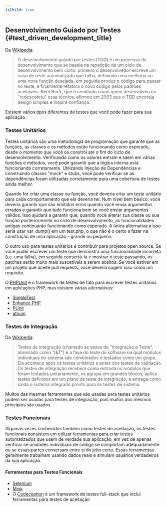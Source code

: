 ```yaml
---
isChild: true
---
```


## Desenvolvimento Guiado por Testes {#test_driven_development_title}

Da [Wikipedia](http://en.wikipedia.org/wiki/Test-driven_development):

> O desenvolvimento guiado por testes (TDD) é um processo de desenvolvimento que se baseia na repetição de um ciclo
de desenvolvimento bem curto: primeiro o desenvolvedor escreve um caso de teste automatizado que falha, definindo uma
melhoria ou uma nova função desejada, em seguida produz o código para passar no teste, e finalmente refatora o novo
código pelos padrões aceitáveis. Kent Beck, que é creditado como quem desenvolveu ou "redescobriu" essa técnica,
afirmou em 2003 que o TDD encoraja design simples e inspira confiança.

Existem vários tipos diferentes de testes que você pode fazer para sua aplicação.

### Testes Unitários

Testes unitários são uma metodologia de programação que garante que as funções, as classes e os métodos estão
funcionando como esperado, desde o momento que você os constrói até o fim do ciclo de desenvolvimento. Verificando
como os valores entram e saem em várias funções e métodos, você pode garantir que a lógica interna está funcionando
corretamente. Utilizando Injeção de Dependências e construindo classes "mock" e stubs, você pode verificar se as
dependências foram utilizadas corretamente para uma cobertura de testes ainda melhor.

Quando for criar uma classe ou função, você deveria criar um teste unitário para cada comportamento que ela deveria
ter. Num nível bem básico, você deveria garantir que são emitidos erros quando você envia argumentos errados e
garantir que tudo funciona bem se você enviar argumentos válidos.  Isso ajudará a garantir que, quando você alterar
sua classe ou sua função posteriormente no ciclo de desenvolvimento, as funcionalidades antigas continuarão
funcionando como esperado. A única alternativa a isso seria usar var_dump() em um test.php, o que não é o certo a
fazer na construção de uma aplicação - grande ou pequena.

O outro uso para testes unitários é contribuir para projetos open source. Se você puder escrever um teste que
demonstra uma funcionalidade incorreta (i.e. uma falha), em seguida consertá-la e mostrar o teste passando, os
patches serão muito mais suscetíveis a serem aceitos. Se você estiver em um projeto que aceite pull requests, você
deveria sugerir isso como um requisito.

O [PHPUnit](http://phpunit.de) é o framework de testes de fato para escrever testes unitários em aplicações PHP, mas
existem várias alternativas:

* [SimpleTest](http://simpletest.org)
* [Enhance PHP](http://www.enhance-php.com/)
* [PUnit](http://punit.smf.me.uk/)
* [atoum](https://github.com/mageekguy/atoum)

### Testes de Integração

Da [Wikipedia](http://en.wikipedia.org/wiki/Integration_testing):

> Testes de integração (chamado às vezes de "Integração e Teste", abreviado como "I&T") é a fase do teste do software
na qual módulos individuais do sistema são combinados e testados como um grupo. Ela acontece após os testes unitários
e antes dos testes de validação. Os testes de integração recebem como entrada os módulos que foram testados
unitariamente, os agrupa em grandes blocos, aplica testes definidos em um plano de teste de integração, e entrega
como saída o sistema integrado pronto para os testes de sistema.

Muitos das mesmas ferramentas que são usadas para testes unitários podem ser usadas para testes de integração, pois
muitos dos mesmos princípios são usados.

### Testes Funcionais

Algumas vezes conhecidos também como testes de aceitação, os testes funcionais consistem em utilizar ferramentas para
criar testes automatizados que usem de verdade sua aplicação, em vez de apenas verificar se unidades individuais de
código se comportam adequadamente ou se essas partes conversam entre si do jeito certo. Essas ferramentas geralmente
trabalham usando dados reais e simulam usuários verdadeiros da sua aplicação.

#### Ferramentas para Testes Funcionais

* [Selenium](http://seleniumhq.com)
* [Mink](http://mink.behat.org)
* O [Codeception](http://codeception.com) é um framework de testes full-stack que inclui ferramentas para testes de aceitação
